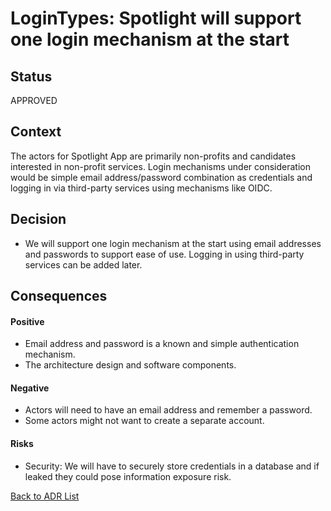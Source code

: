 # LoginTypes: Spotlight will support one login mechanism at the start

## Status

APPROVED

## Context

The actors for Spotlight App are primarily non-profits and candidates interested in non-profit services. Login mechanisms under consideration would be simple email address/password combination as credentials and logging in via third-party services using mechanisms like OIDC.

## Decision

* We will support one login mechanism at the start using email addresses and passwords to support ease of use. Logging in using third-party services can be added later.


## Consequences

#### Positive
* Email address and password is a known and simple authentication mechanism.
* The architecture design and software components. 

#### Negative
* Actors will need to have an email address and remember a password.
* Some actors might not want to create a separate account.


#### Risks
* Security: We will have to securely store credentials in a database and if leaked they could pose information exposure risk.

[Back to ADR List](../ADRs/)